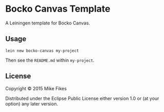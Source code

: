 # Bocko Canvas Template

A Leiningen template for Bocko Canvas.

## Usage

`lein new bocko-canvas my-project`

Then see the `README.md` within `my-project`.

## License

Copyright © 2015 Mike Fikes

Distributed under the Eclipse Public License either version 1.0 or (at
your option) any later version.
